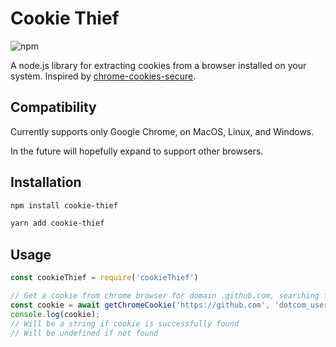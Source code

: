 # Cookie Thief
![npm](https://img.shields.io/npm/v/cookie-thief)

A node.js library for extracting cookies from a browser installed on your system. 
Inspired by [chrome-cookies-secure](https://github.com/bertrandom/chrome-cookies-secure).

## Compatibility

Currently supports only Google Chrome, on MacOS, Linux, and Windows.

In the future will hopefully expand to support other browsers.

## Installation
```bash
npm install cookie-thief
```
```bash
yarn add cookie-thief
```

## Usage

```javascript
const cookieThief = require('cookieThief')

// Get a cookie from chrome browser for domain .github.com, searching for cookie named 'dotcom_user'
const cookie = await getChromeCookie('https://github.com', 'dotcom_user');
console.log(cookie);
// Will be a string if cookie is successfully found
// Will be undefined if not found
```
